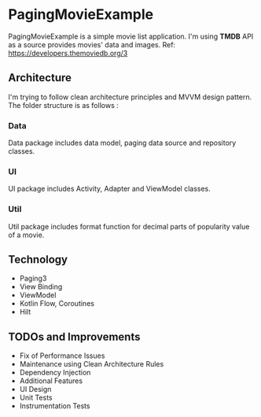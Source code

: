 # PagingMovieExample

PagingMovieExample is a simple movie list application. I'm using **TMDB** API as a source provides movies' data and images. Ref: https://developers.themoviedb.org/3

## Architecture

I'm trying to follow clean architecture principles and MVVM design pattern. The folder structure is as follows : 


### Data
Data package includes data model, paging data source and repository classes.

### UI
UI package includes Activity, Adapter and ViewModel classes.

### Util
Util package includes format function for decimal parts of popularity value of a movie.


## Technology

* Paging3 
* View Binding
* ViewModel
* Kotlin Flow, Coroutines
* Hilt

## TODOs and Improvements
* Fix of Performance Issues
* Maintenance using Clean Architecture Rules
* Dependency Injection 
* Additional Features
* UI Design
* Unit Tests
* Instrumentation Tests




